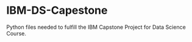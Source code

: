 # IBM-DS-Capestone
Python files needed to fulfill the IBM Capstone Project for Data Science Course.

